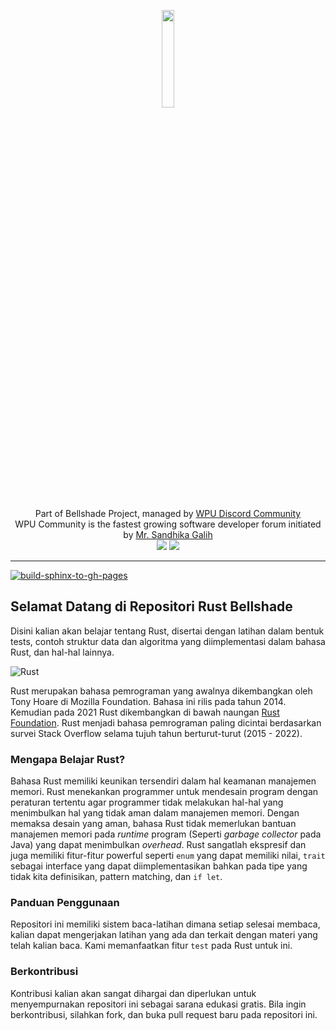 <p align="center">
    <img width="20%" src="https://avatars.githubusercontent.com/u/76999048?s=200&v=4"><br/><br/>
    Part of Bellshade Project, managed by <a href="http://discord.gg/S4rrXQU"> WPU Discord Community</a> <br>
    WPU Community is the fastest growing software developer forum initiated by <a href="https://www.youtube.com/c/WebProgrammingUNPAS"> Mr. Sandhika Galih</a> <br>
    <a href="http://discord.gg/S4rrXQU"><img src="https://img.shields.io/discord/722002048643497994?logo=discord&logoColor=white&style=for-the-badge"></a>
    <img src="https://img.shields.io/github/license/bellshade/Golang?style=for-the-badge">
</p>

---
[![build-sphinx-to-gh-pages](https://github.com/mukharomdev/Rust-docs-indonesia/actions/workflows/documentation.yaml/badge.svg)](https://github.com/mukharomdev/Rust-docs-indonesia/actions/workflows/documentation.yaml)

## Selamat Datang di Repositori Rust Bellshade

Disini kalian akan belajar tentang Rust, disertai dengan latihan dalam bentuk tests, contoh struktur data dan algoritma yang diimplementasi dalam bahasa Rust, dan hal-hal lainnya.

![Rust](https://www.rust-lang.org/static/images/rust-social-wide.jpg)

Rust merupakan bahasa pemrograman yang awalnya dikembangkan oleh Tony Hoare di Mozilla Foundation. Bahasa ini rilis pada tahun 2014. Kemudian pada 2021 Rust dikembangkan di bawah naungan [Rust Foundation](https://foundation.rust-lang.org/). Rust menjadi bahasa pemrograman paling dicintai berdasarkan survei Stack Overflow selama tujuh tahun berturut-turut (2015 - 2022).

### Mengapa Belajar Rust?

Bahasa Rust memiliki keunikan tersendiri dalam hal keamanan manajemen memori. Rust menekankan programmer untuk mendesain program dengan peraturan tertentu agar programmer tidak melakukan hal-hal yang menimbulkan hal yang tidak aman dalam manajemen memori. Dengan memaksa desain yang aman, bahasa Rust tidak memerlukan bantuan manajemen memori pada _runtime_ program (Seperti _garbage collector_ pada Java) yang dapat menimbulkan _overhead_. Rust sangatlah ekspresif dan juga memiliki fitur-fitur powerful seperti `enum` yang dapat memiliki nilai, `trait` sebagai interface yang dapat diimplementasikan bahkan pada tipe yang tidak kita definisikan, pattern matching, dan `if let`.

### Panduan Penggunaan

Repositori ini memiliki sistem baca-latihan dimana setiap selesai membaca, kalian dapat mengerjakan latihan yang ada dan terkait dengan materi yang telah kalian baca. Kami memanfaatkan fitur `test` pada Rust untuk ini.

### Berkontribusi

Kontribusi kalian akan sangat dihargai dan diperlukan untuk menyempurnakan repositori ini sebagai sarana edukasi gratis. Bila ingin berkontribusi, silahkan fork, dan buka pull request baru pada repositori ini.
